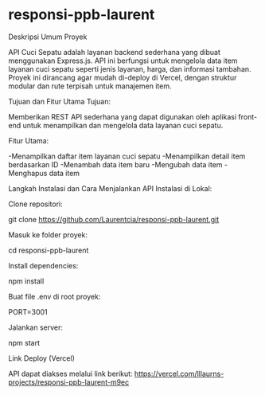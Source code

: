 # responsi-ppb-laurent
Deskripsi Umum Proyek

API Cuci Sepatu adalah layanan backend sederhana yang dibuat menggunakan Express.js. API ini berfungsi untuk mengelola data item layanan cuci sepatu seperti jenis layanan, harga, dan informasi tambahan.
Proyek ini dirancang agar mudah di-deploy di Vercel, dengan struktur modular dan rute terpisah untuk manajemen item.

Tujuan dan Fitur Utama
Tujuan:

Memberikan REST API sederhana yang dapat digunakan oleh aplikasi front-end untuk menampilkan dan mengelola data layanan cuci sepatu.

Fitur Utama:

-Menampilkan daftar item layanan cuci sepatu
-Menampilkan detail item berdasarkan ID
-Menambah data item baru
-Mengubah data item
-Menghapus data item


Langkah Instalasi dan Cara Menjalankan API
Instalasi di Lokal:

Clone repositori:

git clone https://github.com/Laurentcia/responsi-ppb-laurent.git


Masuk ke folder proyek:

cd responsi-ppb-laurent


Install dependencies:

npm install


Buat file .env di root proyek:

PORT=3001


Jalankan server:

npm start


Link Deploy (Vercel)

API dapat diakses melalui link berikut: https://vercel.com/lllaurns-projects/responsi-ppb-laurent-m9ec
